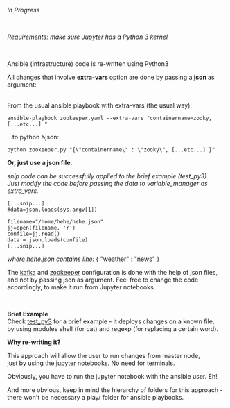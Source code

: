 
<i> In Progress </i>

<br>

<i>Requirements: make sure Jupyter has a Python 3 kernel</i>

<br>

Ansible (infrastructure) code is re-written using Python3

All changes that involve <b> extra-vars </b> option are done by passing a <b> json </b> as argument:

 </br>
From the usual ansible playbook with extra-vars (the usual way):

```
ansible-playbook zookeeper.yaml --extra-vars "containername=zooky, [...etc...] "
````
...to python &json:

```
python zookeeper.py "{\"containername\" : \"zooky\", [...etc...] }" 
```

<b>Or, just use a json file.</b>



<i> snip code can be successfully applied to the brief example (test_py3)</i>
</br>
<i> Just modify the code before passing the data to variable_manager as extra_vars. </i>
</br>
```
[...snip...]
#data=json.loads(sys.argv[1])

filename="/home/hehe/hehe.json"
jj=open(filename, 'r')
confile=jj.read()
data = json.loads(confile)
[...snip...]
```
<i> where hehe.json contains line:</i>  { "weather" : "news" }
 </br>
 
 The [kafka](https://github.com/LorenvXn/mu3/tree/master/Jupyter_approach/python3_code) and [zookeeper](https://github.com/LorenvXn/mu3/tree/master/Jupyter_approach/python3_code/zookeeper) configuration is done with the help of json files, and not by passing json as argument. 
 Feel free to change the code accordingly, to make it run from Jupyter notebooks.
 
 <br>
 
<b> Brief Example </b></br>
Check [test_py3](https://github.com/LorenvXn/mu3/blob/master/Jupyter_approach/test_py3.ipynb) for a brief example - it deploys changes on a known file,</br>
by  using modules shell (for cat) and regexp (for replacing a certain word). 


<b>Why re-writing it? </b>

This approach will allow the user to run changes from master node,</br>
just by using the jupyter notebooks. No need for terminals. 

Obviously, you have to run the jupyter notebook with the ansible user. Eh!

And more obvious, keep in mind the hierarchy of folders for this approach - there won't be necessary a play/ folder for ansible playbooks. 
